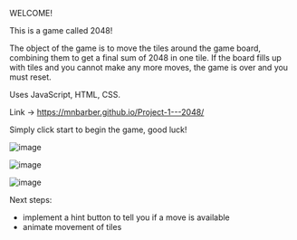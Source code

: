 WELCOME! 

This is a game called 2048! 

The object of the game is to move the tiles around the game board, combining them to get a final sum of 2048 in one tile. If the board fills up with tiles and you cannot make any more moves, the game is over and you must reset. 

Uses JavaScript, HTML, CSS.

Link -> https://mnbarber.github.io/Project-1---2048/

Simply click start to begin the game, good luck! 

![image](https://user-images.githubusercontent.com/34723980/162989848-62c53c02-e434-4450-ba6a-fce7b286c1b6.png)

![image](https://user-images.githubusercontent.com/34723980/162989972-a7194199-c283-4a67-ae2a-ec3762a1f352.png)

![image](https://user-images.githubusercontent.com/34723980/162990097-d6637189-7676-4829-94c2-23838d776697.png)


Next steps:
- implement a hint button to tell you if a move is available 
- animate movement of tiles 
